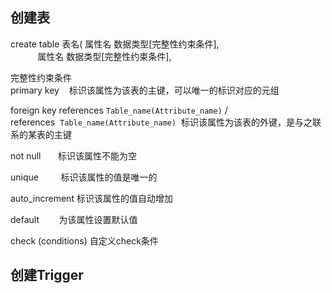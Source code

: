 ## 创建表
create table 表名( 属性名 数据类型[完整性约束条件],  
           属性名 数据类型[完整性约束条件],

完整性约束条件  
primary key    标识该属性为该表的主键，可以唯一的标识对应的元组  

foreign key references `Table_name(Attribute_name)` / references  `Table_name(Attribute_name)`  标识该属性为该表的外键，是与之联系的某表的主键  

not null       标识该属性不能为空  

unique         标识该属性的值是唯一的  

auto_increment   标识该属性的值自动增加  

default        为该属性设置默认值

check (conditions)   自定义check条件


## 创建Trigger

